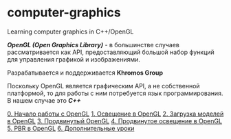 # computer-graphics
Learning computer graphics in C++/OpenGL

***OpenGL (Open Graphics Library)*** - в большинстве случаев рассматривается как API, предоставляющий большой набор функций для управления графикой и изображениями. 

Разрабатывается и поддерживается **Khromos Group**

Поскольку OpenGL является графическим API, а не собственной платформой, то для работы с ним потребуется язык программирования. В нашем случае это ***C++***

[0. Начало работы с OpenGL]()
[1. Освещение в OpenGL]()
[2. Загрузка моделей в OpenGL]()
[3. Продвинутый OpenGL]()
[4. Продвинутое освещение в OpenGL]()
[5. PBR в OpenGL]()
[6. Дополнительные уроки]()